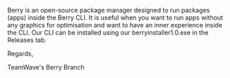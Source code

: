 Berry is an open-source package manager designed to run packages
(apps) inside the Berry CLI. It is useful when you want to run
apps without any graphics for optimisation and want to have an
inner experience inside the CLI. Our CLI can be installed using
our berryinstaller1.0.exe in the Releases tab.

Regards,

TeamWave's Berry Branch
